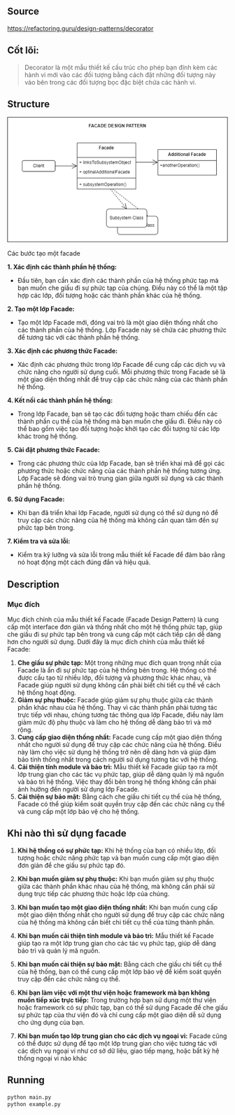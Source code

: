 ## Source

https://refactoring.guru/design-patterns/decorator

## Cốt lõi:

> Decorator là một mẫu thiết kế cấu trúc cho phép bạn đính kèm các hành vi mới vào các đối tượng bằng cách đặt những đối
> tượng này vào bên trong các đối tượng bọc đặc biệt chứa các hành vi.

## Structure

![alt tag](facade.png)

Các bước tạo một facade

**1. Xác định các thành phần hệ thống:**

- Đầu tiên, bạn cần xác định các thành phần của hệ thống phức tạp mà bạn muốn che giấu đi sự phức tạp của chúng. Điều
  này có thể là một tập hợp các lớp, đối tượng hoặc các thành phần khác của hệ thống.

**2. Tạo một lớp Facade:**

- Tạo một lớp Facade mới, đóng vai trò là một giao diện thống nhất cho các thành phần của hệ thống. Lớp Facade này sẽ
  chứa các phương thức để tương tác với các thành phần hệ thống.

**3. Xác định các phương thức Facade:**

- Xác định các phương thức trong lớp Facade để cung cấp các dịch vụ và chức năng cho người sử dụng cuối. Mỗi phương thức
  trong Facade sẽ là một giao diện thống nhất để truy cập các chức năng của các thành phần hệ thống.

**4. Kết nối các thành phần hệ thống:**

- Trong lớp Facade, bạn sẽ tạo các đối tượng hoặc tham chiếu đến các thành phần cụ thể của hệ thống mà bạn muốn che
  giấu đi. Điều này có thể bao gồm việc tạo đối tượng hoặc khởi tạo các đối tượng từ các lớp khác trong hệ thống.

**5. Cài đặt phương thức Facade:**

- Trong các phương thức của lớp Facade, bạn sẽ triển khai mã để gọi các phương thức hoặc chức năng của các thành phần
  hệ thống tương ứng. Lớp Facade sẽ đóng vai trò trung gian giữa người sử dụng và các thành phần hệ thống.

**6. Sử dụng Facade:**

- Khi bạn đã triển khai lớp Facade, người sử dụng có thể sử dụng nó để truy cập các chức năng của hệ thống mà không cần
  quan tâm đến sự phức tạp bên trong.

**7. Kiểm tra và sửa lỗi:**

- Kiểm tra kỹ lưỡng và sửa lỗi trong mẫu thiết kế Facade để đảm bảo rằng nó hoạt động một cách đúng đắn và hiệu quả.

## Description

### Mục đích

Mục đích chính của mẫu thiết kế Facade (Facade Design Pattern) là cung cấp một interface đơn giản và thống nhất cho một
hệ thống phức tạp, giúp che giấu đi sự phức tạp bên trong và cung cấp một cách tiếp cận dễ dàng hơn cho người sử dụng.
Dưới đây là mục đích chính của mẫu thiết kế Facade:

1. **Che giấu sự phức tạp:** Một trong những mục đích quan trọng nhất của Facade là ẩn đi sự phức tạp của hệ thống bên
   trong. Hệ thống có thể được cấu tạo từ nhiều lớp, đối tượng và phương thức khác nhau, và Facade giúp người sử dụng
   không cần phải biết chi tiết cụ thể về cách hệ thống hoạt động.
2. **Giảm sự phụ thuộc:** Facade giúp giảm sự phụ thuộc giữa các thành phần khác nhau của hệ thống. Thay vì các thành phần
   phải tương tác trực tiếp với nhau, chúng tương tác thông qua lớp Facade, điều này làm giảm mức độ phụ thuộc và làm
   cho hệ thống dễ dàng bảo trì và mở rộng.
3. **Cung cấp giao diện thống nhất:** Facade cung cấp một giao diện thống nhất cho người sử dụng để truy cập các chức năng
   của hệ thống. Điều này làm cho việc sử dụng hệ thống trở nên dễ dàng hơn và giúp đảm bảo tính thống nhất trong cách
   người sử dụng tương tác với hệ thống.
4. **Cải thiện tính module và bảo trì:** Mẫu thiết kế Facade giúp tạo ra một lớp trung gian cho các tác vụ phức tạp, giúp dễ
   dàng quản lý mã nguồn và bảo trì hệ thống. Việc thay đổi bên trong hệ thống không cần phải ảnh hưởng đến người sử
   dụng lớp Facade.
5. **Cải thiện sự bảo mật:** Bằng cách che giấu chi tiết cụ thể của hệ thống, Facade có thể giúp kiểm soát quyền truy cập
   đến các chức năng cụ thể và cung cấp một lớp bảo vệ cho hệ thống.

## Khi nào thì sử dụng facade

1. **Khi hệ thống có sự phức tạp:** Khi hệ thống của bạn có nhiều lớp, đối tượng hoặc chức năng phức tạp và bạn muốn
   cung cấp một giao diện đơn giản để che giấu sự phức tạp đó.

2. **Khi bạn muốn giảm sự phụ thuộc:** Khi bạn muốn giảm sự phụ thuộc giữa các thành phần khác nhau của hệ thống, mà
   không cần phải sử dụng trực tiếp các phương thức hoặc lớp của chúng.

3. **Khi bạn muốn tạo một giao diện thống nhất:** Khi bạn muốn cung cấp một giao diện thống nhất cho người sử dụng để
   truy cập các chức năng của hệ thống mà không cần biết chi tiết cụ thể của từng thành phần.

4. **Khi bạn muốn cải thiện tính module và bảo trì:** Mẫu thiết kế Facade giúp tạo ra một lớp trung gian cho các tác vụ
   phức tạp, giúp dễ dàng bảo trì và quản lý mã nguồn.

5. **Khi bạn muốn cải thiện sự bảo mật:** Bằng cách che giấu chi tiết cụ thể của hệ thống, bạn có thể cung cấp một lớp
   bảo vệ để kiểm soát quyền truy cập đến các chức năng cụ thể.

6. **Khi bạn làm việc với một thư viện hoặc framework mà bạn không muốn tiếp xúc trực tiếp:** Trong trường hợp bạn sử
   dụng một thư viện hoặc framework có sự phức tạp, bạn có thể sử dụng Facade để che giấu sự phức tạp của thư viện đó và
   chỉ cung cấp một giao diện dễ sử dụng cho ứng dụng của bạn.

7. **Khi bạn muốn tạo lớp trung gian cho các dịch vụ ngoại vi:** Facade cũng có thể được sử dụng để tạo một lớp trung
   gian cho việc tương tác với các dịch vụ ngoại vi như cơ sở dữ liệu, giao tiếp mạng, hoặc bất kỳ hệ thống ngoại vi nào
   khác

## Running

```
python main.py
python example.py
```